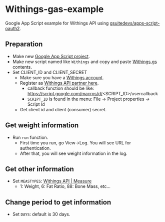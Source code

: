 # Withings-gas-example
Google App Script example for Withings API using [gsuitedevs/apps-script-oauth2](https://github.com/gsuitedevs/apps-script-oauth2).

## Preparation
* Make new [Google App Script project](https://script.google.com/home).
* Make new script named like `Withings` and copy and paste [Withings.gs](https://github.com/rcmdnk/Withings-gas-example/blob/main/Withings.gs) contents.
* Set CLIENT_ID and CLIENT_SECRET
    * Make sure you have a [Withings account](https://account.withings.com/connectionuser/account_create).
    * Register as [Withings API partner here](https://account.withings.com/partner/add_oauth2).
        * callback function should be like: https://script.google.com/macros/d/<SCRIPT_ID>/usercallback
        * `SCRIPT_ID` is found in the menu: File -> Project properties -> Script Id 
    * Get client id and client (consumer) secret.

## Get weight information
* Run `run` function.
    * First time you run, go View->Log. You will see URL for authentication.
    * After that, you will see weight information in the log.
  
## Get other information
* Set `MEASTYPES`:  [Withings API | Measure](https://developer.withings.com/oauth2/#tag/measure)
    * 1: Weight, 6: Fat Ratio, 88: Bone Mass, etc...

## Change period to get information
* Set `DAYS`: default is 30 days.
